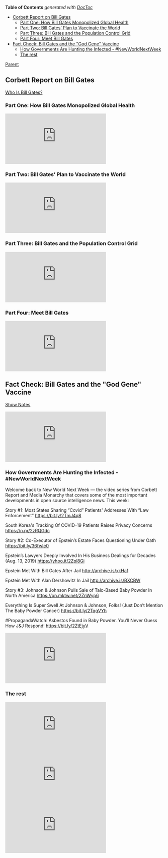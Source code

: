 <!-- START doctoc generated TOC please keep comment here to allow auto update -->
<!-- DON'T EDIT THIS SECTION, INSTEAD RE-RUN doctoc TO UPDATE -->
**Table of Contents**  *generated with [DocToc](https://github.com/thlorenz/doctoc)*

- [Corbett Report on Bill Gates](#corbett-report-on-bill-gates)
  - [Part One: How Bill Gates Monopolized Global Health](#part-one-how-bill-gates-monopolized-global-health)
  - [Part Two: Bill Gates’ Plan to Vaccinate the World](#part-two-bill-gates-plan-to-vaccinate-the-world)
  - [Part Three: Bill Gates and the Population Control Grid](#part-three-bill-gates-and-the-population-control-grid)
  - [Part Four: Meet Bill Gates](#part-four-meet-bill-gates)
- [Fact Check: Bill Gates and the "God Gene" Vaccine](#fact-check-bill-gates-and-the-god-gene-vaccine)
  - [How Governments Are Hunting the Infected - #NewWorldNextWeek](#how-governments-are-hunting-the-infected---newworldnextweek)
  - [The rest](#the-rest)

<!-- END doctoc generated TOC please keep comment here to allow auto update -->

[Parent](#pages/blog/cv19/index)

## Corbett Report on Bill Gates

[Who Is Bill Gates?](https://www.corbettreport.com/gates/)

### Part One: How Bill Gates Monopolized Global Health

<iframe width="320" height="160" src="https://www.youtube.com/embed/wQSYdAX_9JY" frameborder="0" allow="accelerometer; autoplay; encrypted-media; gyroscope; picture-in-picture" allowfullscreen></iframe>

### Part Two: Bill Gates’ Plan to Vaccinate the World

<iframe width="320" height="160" src="https://www.youtube.com/embed/o7A_cMpKm6w" frameborder="0" allow="accelerometer; autoplay; encrypted-media; gyroscope; picture-in-picture" allowfullscreen></iframe>

### Part Three: Bill Gates and the Population Control Grid

<iframe width="320" height="160" src="https://www.youtube.com/embed/igx86PoU7v8" frameborder="0" allow="accelerometer; autoplay; encrypted-media; gyroscope; picture-in-picture" allowfullscreen></iframe>

### Part Four: Meet Bill Gates

<iframe width="320" height="160" src="https://www.youtube.com/embed/DSvhPnUgyz8" frameborder="0" allow="accelerometer; autoplay; encrypted-media; gyroscope; picture-in-picture" allowfullscreen></iframe>


## Fact Check: Bill Gates and the "God Gene" Vaccine

[Show Notes](https://www.corbettreport.com/fact-check-bill-gates-and-the-god-gene-vaccine/)

<iframe width="320" height="160" src="https://www.youtube.com/embed/DawyMdbRQSU" frameborder="0" allow="accelerometer; autoplay; encrypted-media; gyroscope; picture-in-picture" allowfullscreen></iframe>

### How Governments Are Hunting the Infected - #NewWorldNextWeek

Welcome back to New World Next Week — the video series from Corbett Report and Media Monarchy that covers some of the most important developments in open source intelligence news. This week:

Story #1: Most States Sharing “Covid” Patients' Addresses With “Law Enforcement”
https://bit.ly/2TmJ4q8

South Korea's Tracking Of COVID-19 Patients Raises Privacy Concerns
https://n.pr/2zRQGdc

Story #2: Co-Executor of Epstein’s Estate Faces Questioning Under Oath
https://bit.ly/36fwle0

Epstein’s Lawyers Deeply Involved In His Business Dealings for Decades (Aug. 13, 2019)
https://yhoo.it/2Zpl8Gi

Epstein Met With Bill Gates After Jail
http://archive.is/xkHaf

Epstein Met With Alan Dershowitz In Jail 
http://archive.is/BXCBW

Story #3: Johnson & Johnson Pulls Sale of Talc-Based Baby Powder In North America
https://on.mktw.net/2ZnWyp6

Everything Is Super Swell At Johnson & Johnson, Folks! (Just Don’t Mention The Baby Powder Cancer)
https://bit.ly/2TqqVYh

#PropagandaWatch: Asbestos Found in Baby Powder. You’ll Never Guess How J&J Respond!
https://bit.ly/2ZtEjyV


<iframe width="320" height="160" src="https://www.youtube.com/embed/HfqdSG4dtsg" frameborder="0" allow="accelerometer; autoplay; encrypted-media; gyroscope; picture-in-picture" allowfullscreen></iframe>

### The rest

<iframe width="320" height="160" src="https://www.youtube.com/embed/3Jg4jzDmMac" frameborder="0" allow="accelerometer; autoplay; encrypted-media; gyroscope; picture-in-picture" allowfullscreen></iframe>
<iframe width="320" height="160" src="https://www.youtube.com/embed/k1trzdmwR2M" frameborder="0" allow="accelerometer; autoplay; encrypted-media; gyroscope; picture-in-picture" allowfullscreen></iframe>
<iframe width="320" height="160" src="https://www.youtube.com/embed/8lh-HGcXE1Q" frameborder="0" allow="accelerometer; autoplay; encrypted-media; gyroscope; picture-in-picture" allowfullscreen></iframe>

